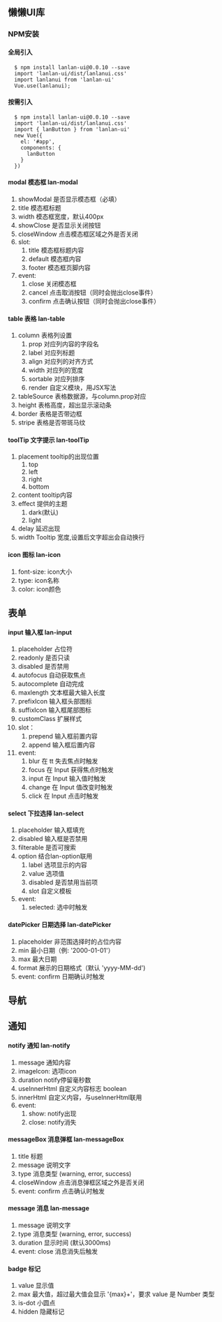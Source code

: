 ## 懒懒UI库

### NPM安装

#### 全局引入
      $ npm install lanlan-ui@0.0.10 --save
      import 'lanlan-ui/dist/lanlanui.css'
      import lanlanui from 'lanlan-ui'
      Vue.use(lanlanui);
  
#### 按需引入
      $ npm install lanlan-ui@0.0.10 --save
      import 'lanlan-ui/dist/lanlanui.css'
      import { lanButton } from 'lanlan-ui'
      new Vue({
        el: '#app',
        components: {
          lanButton
        }
      })
      
#### modal 模态框 lan-modal
1. showModal        是否显示模态框（必填）
2. title            模态框标题
3. width            模态框宽度，默认400px
4. showClose        是否显示关闭按钮
5. closeWindow      点击模态框区域之外是否关闭
6. slot:
    1. title        模态框标题内容
    2. default      模态框内容
    3. footer       模态框页脚内容
11. event: 
    1. close        关闭模态框
    2. cancel       点击取消按钮（同时会抛出close事件）
    3. confirm      点击确认按钮（同时会抛出close事件）
    
#### table 表格 lan-table
1. column           表格列设置
    1. prop         对应列内容的字段名
    2. label        对应列标题
    3. align        对应列的对齐方式
    4. width        对应列的宽度
    5. sortable     对应列排序
    6. render       自定义模块，用JSX写法
2. tableSource      表格数据源，与column.prop对应
3. height           表格高度，超出显示滚动条
4. border           表格是否带边框
5. stripe           表格是否带斑马纹

#### toolTip 文字提示 lan-toolTip
1. placement tooltip的出现位置
      1. top 
      2. left 
      3. right 
      4. bottom
2. content          tooltip内容
3. effect           提供的主题    
      1. dark(默认)
      2. light
4. delay            延迟出现
5. width            Tooltip 宽度,设置后文字超出会自动换行


#### icon 图标 lan-icon
1. font-size: icon大小
2. type: icon名称
3. color: icon颜色
 
## 表单

#### input 输入框 lan-input
1. placeholder     占位符
2. readonly        是否只读
3. disabled        是否禁用
4. autofocus       自动获取焦点
5. autocomplete    自动完成
6. maxlength       文本框最大输入长度
7. prefixIcon      输入框头部图标
8. suffixIcon      输入框尾部图标
9. customClass     扩展样式
10. slot：
    1. prepend     输入框前置内容
    2. append      输入框后置内容
11. event:
    1. blur        在 tt 失去焦点时触发
    2. focus       在 Input 获得焦点时触发
    3. input       在 Input 输入值时触发
    4. change      在 Input 值改变时触发
    5. click       在 Input 点击时触发
  

#### select 下拉选择 lan-select
1. placeholder  输入框填充
2. disabled     输入框是否禁用
3. filterable   是否可搜索
4. option       结合lan-option联用
    1. label      选项显示的内容
    2. value      选项值
    3. disabled   是否禁用当前项
    4. slot       自定义模板
5. event:
    1. selected:  选中时触发

#### datePicker 日期选择 lan-datePicker
1. placeholder	    非范围选择时的占位内容
2. min        	    最小日期（例: '2000-01-01'）
3. max              最大日期
4. format           展示的日期格式（默认 'yyyy-MM-dd')
5. event: confirm   日期确认时触发


## 导航


## 通知

#### notify 通知 lan-notify
1. message  通知内容
2. imageIcon: 选项icon
3. duration  notify停留毫秒数
4. useInnerHtml   自定义内容标志  boolean
5. innerHtml    自定义内容，与useInnerHtml联用
6. event:
    1. show:  notify出现
    2. close:  notify消失
    
#### messageBox 消息弹框 lan-messageBox
1. title          标题	
2. message	      说明文字
3. type           消息类型 (warning, error, success)
4. closeWindow    点击消息弹框区域之外是否关闭
5. event: confirm 点击确认时触发

#### message 消息 lan-message
1. message        说明文字	
2. type           消息类型 (warning, error, success)
3. duration       显示时间 (默认3000ms)
4. event: close   消息消失后触发

#### badge 标记
1. value	显示值
2. max	    最大值，超过最大值会显示 '{max}+'，要求 value 是 Number 类型
3. is-dot	小圆点
4. hidden   隐藏标记
